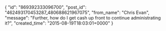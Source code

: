  {
   "id": "869392333096700",
   "post_id": "462493170453287_480688621967075",
   "from_name": "Chris Evan",
   "message": "Further, how do I get cash up front to continue administrating it?",
   "created_time": "2015-08-19T18:03:01+0000"
 }
